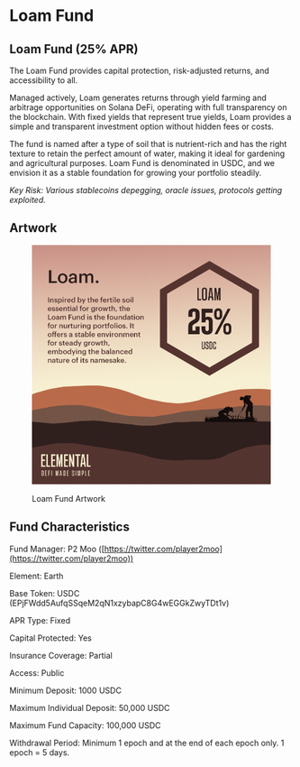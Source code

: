 # Loam Fund

## Loam Fund (25% APR)

The Loam Fund provides capital protection, risk-adjusted returns, and accessibility to all.

Managed actively, Loam generates returns through yield farming and arbitrage opportunities on Solana DeFi, operating with full transparency on the blockchain. With fixed yields that represent true yields, Loam provides a simple and transparent investment option without hidden fees or costs.

The fund is named after a type of soil that is nutrient-rich and has the right texture to retain the perfect amount of water, making it ideal for gardening and agricultural purposes. Loam Fund is denominated in USDC, and we envision it as a stable foundation for growing your portfolio steadily.

_Key Risk: Various stablecoins depegging, oracle issues, protocols getting exploited._

## Artwork

<figure><img src="../../.gitbook/assets/fund_artwork_loam.png" alt=""><figcaption><p>Loam Fund Artwork</p></figcaption></figure>

## Fund Characteristics

Fund Manager: P2 Moo ([https://twitter.com/player2moo](https://twitter.com/player2moo))

Element: Earth

Base Token: USDC (EPjFWdd5AufqSSqeM2qN1xzybapC8G4wEGGkZwyTDt1v)

APR Type: Fixed

Capital Protected: Yes

Insurance Coverage: Partial

Access: Public

Minimum Deposit: 1000 USDC

Maximum Individual Deposit: 50,000 USDC

Maximum Fund Capacity: 100,000 USDC

Withdrawal Period: Minimum 1 epoch and at the end of each epoch only. 1 epoch = 5 days.
